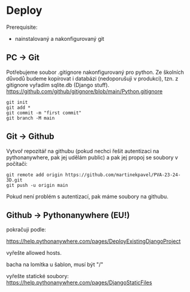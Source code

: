 # Deploy

Prerequisite:

- nainstalovaný a nakonfigurovaný git

## PC -> Git

Potřebujeme soubor .gitignore nakonfigurovaný pro python. Ze školních důvodů budeme kopírovat i databázi (nedoporušuji v produkci), tzn. z gitignore vyřadím sqlite.db (Django stuff).
https://github.com/github/gitignore/blob/main/Python.gitignore

```
git init
git add *
git commit -m "first commit"
git branch -M main
```

## Git -> Github

Vytvoř repozitář na githubu (pokud nechci řešit autentizaci na pythonanywhere, pak jej udělám public) a pak jej propoj se soubory v počítači:

```
git remote add origin https://github.com/martinekpavel/PVA-23-24-3D.git
git push -u origin main
```

Pokud není problém s autentizací, pak máme soubory na githubu.

## Github -> Pythonanywhere (EU!)

pokračuji podle:

https://help.pythonanywhere.com/pages/DeployExistingDjangoProject

vyřešte allowed hosts.

bacha na lomítka u šablon, musí být "/"

vyřešte statické soubory: https://help.pythonanywhere.com/pages/DjangoStaticFiles
